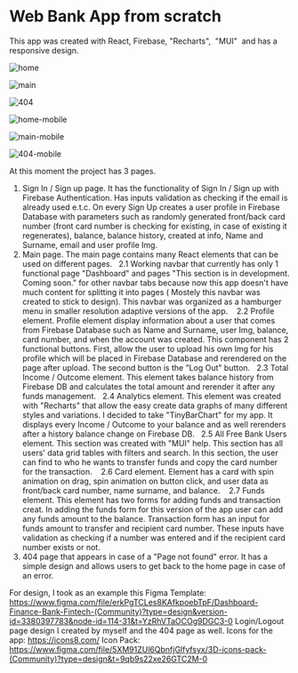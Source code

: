# Web Bank App from scratch 
This app was created with React, Firebase, "Recharts",  "MUI"  and has a responsive design.

![home](https://github.com/anackis/Web_Bank_App_From_Scratch/assets/61510461/d516bea1-6919-4e4a-aa78-ba8ef387c816)

![main](https://github.com/anackis/Web_Bank_App_From_Scratch/assets/61510461/6152ad86-1ba7-4897-a03a-ccb5174ace18)

![404](https://github.com/anackis/Web_Bank_App_From_Scratch/assets/61510461/d618a9ef-770f-4b9e-bc85-84d559e0e52d)

![home-mobile](https://github.com/anackis/Web_Bank_App_From_Scratch/assets/61510461/3edc8192-c40a-4e28-a4f3-0517927697ae)

![main-mobile](https://github.com/anackis/Web_Bank_App_From_Scratch/assets/61510461/8ffa6991-0d6d-404e-996d-17ef6d8de2a7)

![404-mobile](https://github.com/anackis/Web_Bank_App_From_Scratch/assets/61510461/18d183bf-5ee0-45aa-b99b-02db850a2351)


At this moment the project has 3 pages.
1. Sign In / Sign up page. It has the functionality of Sign In / Sign up with Firebase Authentication. Has inputs validation as checking if the email is already used e.t.c. On every Sign Up creates a user profile in Firebase Database with parameters such as randomly generated front/back card number (front card number is checking for existing, in case of existing it regenerates), balance, balance history, created at info, Name and Surname, email and user profile Img.
2. Main page. The main page contains many React elements that can be used on different pages.
  2.1 Working navbar that currently has only 1 functional page "Dashboard" and pages "This section is in development. Coming soon." for other navbar tabs because now this app doesn't have much content for splitting it into pages ( Mostely this navbar was created to stick to design). This navbar was organized as a hamburger menu in smaller resolution adaptive versions of the app. 
  2.2 Profile element. Profile element display information about a user that comes from Firebase Database such as Name and Surname, user Img, balance, card number, and when the account was created. This component has 2 functional buttons. First, allow the user to upload his own Img for his profile which will be placed in Firebase Database and rerendered on the page after upload. The second button is the "Log Out" button.
  2.3 Total Income / Outcome element. This element takes balance history from Firebase DB and calculates the total amount and rerender it after any funds management.
  2.4 Analytics element. This element was created with "Recharts" that allow the easy create data graphs of many different styles and variations. I decided to take "TinyBarChart" for my app. It displays every Income / Outcome to your balance and as well rerenders after a history balance change on Firebase DB.
  2.5 All Free Bank Users element. This section was created with "MUI" help. This section has all users' data grid tables with filters and search. In this section, the user can find to who he wants to transfer funds and copy the card number for the transaction. 
  2.6 Card element. Element has a card with spin animation on drag, spin animation on button click, and user data as front/back card number, name surname, and balance. 
  2.7 Funds element. This element has two forms for adding funds and transaction creat. In adding the funds form for this version of the app user can add any funds amount to the balance. Transaction form has an input for funds amount to transfer and recipient card number. These inputs have validation as checking if a number was entered and if the recipient card number exists or not.
3. 404 page that appears in case of a "Page not found" error. It has a simple design and allows users to get back to the home page in case of an error. 

For design, I took as an example this Figma Template: https://www.figma.com/file/erkPgTCLes8KAfkpoebTpF/Dashboard-Finance-Bank-Fintech-(Community)?type=design&version-id=3380397783&node-id=114-31&t=YzRhVTaOCOg9DGC3-0
Login/Logout page design I created by myself and the 404 page as well.
Icons for the app: https://icons8.com/
Icon Pack: https://www.figma.com/file/5XM91ZUl6QbnfjGlfyfsyx/3D-icons-pack-(Community)?type=design&t=9qb9s22xe26GTC2M-0
